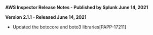 **AWS Inspector Release Notes - Published by Splunk June 14, 2021**


**Version 2.1.1 - Released June 14, 2021**

* Updated the botocore and boto3 libraries[PAPP-17211]
